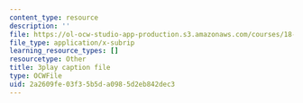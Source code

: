```yaml
---
content_type: resource
description: ''
file: https://ol-ocw-studio-app-production.s3.amazonaws.com/courses/18-03sc-differential-equations-fall-2011/2a2609fe03f35b5da0985d2eb842dec3_LbKKzMag5Rc.vtt
file_type: application/x-subrip
learning_resource_types: []
resourcetype: Other
title: 3play caption file
type: OCWFile
uid: 2a2609fe-03f3-5b5d-a098-5d2eb842dec3
---
```


